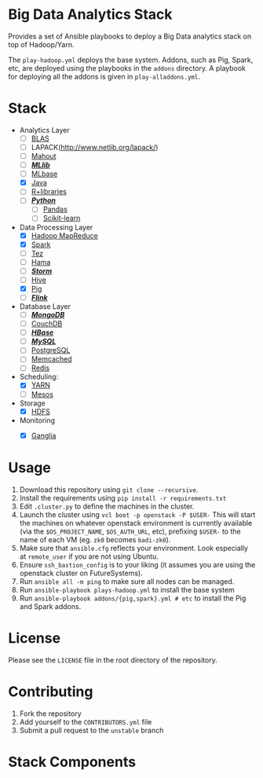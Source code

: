 # Big Data Analytics Stack

Provides a set of Ansible playbooks to deploy a Big Data analytics
stack on top of Hadoop/Yarn.

The `play-hadoop.yml` deploys the base system. Addons, such as Pig,
Spark, etc, are deployed using the playbooks in the `addons`
directory. A playbook for deploying all the addons is given in
`play-alladdons.yml`.


# Stack

- Analytics Layer
   * [ ] [BLAS](http://www.netlib.org/blas/)
   * [ ] LAPACK(http://www.netlib.org/lapack/)
   * [ ] [Mahout](http://mahout.apache.org/)
   * [ ] [**_MLlib_**](http://spark.apache.org/docs/latest/mllib-guide.html)
   * [ ] [MLbase](http://www.mlbase.org/)
   * [X] [Java](https://www.java.com/en/)
   * [ ] [R+libraries](https://cran.r-project.org/web/packages/available_packages_by_date.html)
   * [ ] [**_Python_**](https://www.python.org/)
      * [ ] [Pandas](http://pandas.pydata.org/)
      * [ ] [Scikit-learn](http://scikit-learn.org/stable/)
- Data Processing Layer
   * [X] [Hadoop MapReduce](https://hadoop.apache.org/docs/r1.2.1/mapred_tutorial.html)
   * [X] [Spark](http://spark.apache.org/)
   * [ ] [Tez](https://tez.apache.org/)
   * [ ] [Hama](https://hama.apache.org/)
   * [ ] [**_Storm_**](http://storm.apache.org/)
   * [ ] [Hive](https://hive.apache.org/)
   * [X] [Pig](https://pig.apache.org/)
   * [ ] [**_Flink_**](https://flink.apache.org/)
- Database Layer
    * [ ] [**_MongoDB_**](https://www.mongodb.org/)
    * [ ] [CouchDB](http://couchdb.apache.org/)
    * [ ] [**_HBase_**](https://hbase.apache.org/)
    * [ ] [**_MySQL_**](https://www.mysql.com/)
    * [ ] [PostgreSQL](https://www.mysql.com/)
    * [ ] [Memcached](http://memcached.org/)
    * [ ] [Redis](http://redis.io/)
- Scheduling:
  * [X] [YARN](https://hadoop.apache.org/docs/r2.7.1/hadoop-yarn/hadoop-yarn-site/FairScheduler.html)
  * [ ] [Mesos](http://mesos.apache.org/)
- Storage
  * [X] [HDFS](https://hadoop.apache.org/docs/r1.2.1/hdfs_design.html)
- Monitoring
  * [X] [Ganglia](http://ganglia.info/?p=88)


# Usage

1. Download this repository using `git clone --recursive`.
1. Install the requirements using `pip install -r requirements.txt`
1. Edit `.cluster.py` to define the machines in the cluster.
1. Launch the cluster using `vcl boot -p openstack -P $USER-` This
   will start the machines on whatever openstack environment is
   currently available (via the `$OS_PROJECT_NAME`, `$OS_AUTH_URL`,
   etc), prefixing `$USER-` to the name of each VM (eg. `zk0` becomes
   `badi-zk0`).
1. Make sure that `ansible.cfg` reflects your environment. Look
   especially at `remote_user` if you are not using Ubuntu.
1. Ensure `ssh_bastion_config` is to your liking (it assumes you are
   using the openstack cluster on FutureSystems).
1. Run `ansible all -m ping` to make sure all nodes can be managed.
1. Run `ansible-playbook plays-hadoop.yml` to install the base system
1. Run `ansible-playbook addons/{pig,spark}.yml # etc` to install the
   Pig and Spark addons.


# License

Please see the `LICENSE` file in the root directory of the repository.


# Contributing

1. Fork the repository
1. Add yourself to the `CONTRIBUTORS.yml` file
1. Submit a pull request to the `unstable` branch


# Stack Components

<!-- This is a list of the components with the associated information: -->
<!-- - description of purpose -->
<!-- - summary of general usage -->
<!-- - references (with links) to any scientific publications by the authors -->
<!-- - official documentation -->
<!-- - links to third party tutorials and demonstrations -->

<!-- The name of the technology should link to the project webpage -->
